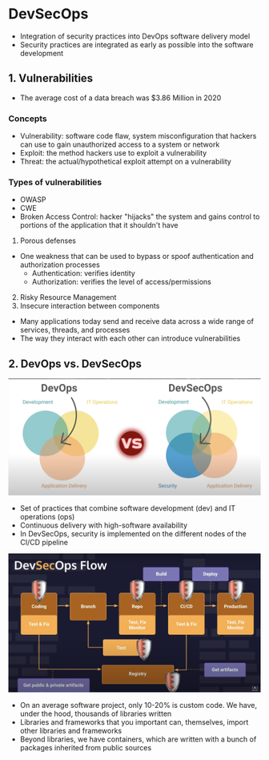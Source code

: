 # DevSecOps

- Integration of security practices into DevOps software delivery model
- Security practices are integrated as early as possible into the software development

## 1. Vulnerabilities

- The average cost of a data breach was $3.86 Million in 2020

### Concepts

- Vulnerability: software code flaw, system misconfiguration that hackers can use to gain unauthorized access to a system or network
- Exploit: the method hackers use to exploit a vulnerability
- Threat: the actual/hypothetical exploit attempt on a vulnerability

### Types of vulnerabilities

- OWASP
- CWE
- Broken Access Control: hacker "hijacks" the system and gains control to portions of the application that it shouldn't have

1. Porous defenses

- One weakness that can be used to bypass or spoof authentication and authorization processes
  - Authentication: verifies identity
  - Authorization: verifies the level of access/permissions

2. Risky Resource Management
3. Insecure interaction between components

- Many applications today send and receive data across a wide range of services, threads, and processes
- The way they interact with each other can introduce vulnerabilities

## 2. DevOps vs. DevSecOps

![alt text](image-1.png)

- Set of practices that combine software development (dev) and IT operations (ops)
- Continuous delivery with high-software availability
- In DevSecOps, security is implemented on the different nodes of the CI/CD pipeline

![alt text](image.png)

- On an average software project, only 10-20% is custom code. We have, under the hood, thousands of libraries written
- Libraries and frameworks that you important can, themselves, import other libraries and frameworks
- Beyond libraries, we have containers, which are written with a bunch of packages inherited from public sources

